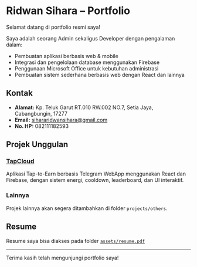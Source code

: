# Ridwan Sihara – Portfolio

Selamat datang di portfolio resmi saya!

Saya adalah seorang Admin sekaligus Developer dengan pengalaman dalam:
- Pembuatan aplikasi berbasis web & mobile
- Integrasi dan pengelolaan database menggunakan Firebase
- Penggunaan Microsoft Office untuk kebutuhan administrasi
- Pembuatan sistem sederhana berbasis web dengan React dan lainnya

## Kontak
- **Alamat:** Kp. Teluk Garut RT.010 RW.002 NO.7, Setia Jaya, Cabangbungin, 17277
- **Email:** sihararidwansihara@gmail.com
- **No. HP:** 082111182593

## Projek Unggulan

### [TapCloud](./projects/tapcloud)
Aplikasi Tap-to-Earn berbasis Telegram WebApp menggunakan React dan Firebase, dengan sistem energi, cooldown, leaderboard, dan UI interaktif.

### Lainnya
Projek lainnya akan segera ditambahkan di folder `projects/others`.

## Resume
Resume saya bisa diakses pada folder [`assets/resume.pdf`](./assets/resume.pdf)

---

Terima kasih telah mengunjungi portfolio saya!
